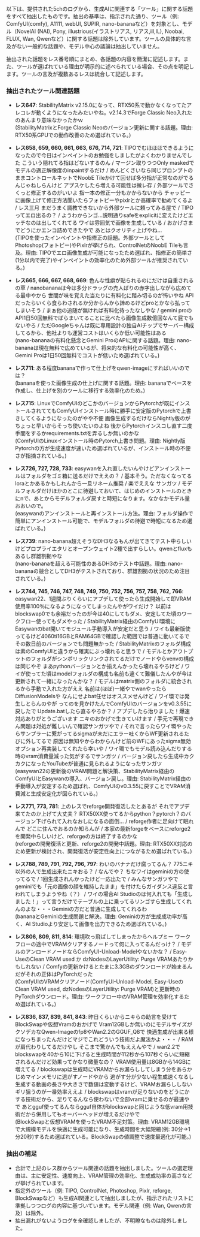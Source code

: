 以下は、提供された5chのログから、生成AIに関連する「ツール」に関する話題をすべて抽出したものです。抽出の基準は、指示された通り、ツール（例: ComfyUI(comfy), A1111, webUI, SUPIR, nano-bananaなど）を対象とし、モデル（NovelAI (NAI), Pony, illustrious(イラストリアス, リアス,ill,IL), Noobai, FLUX, Wan, Qwenなど）に関する話題は除外しています。ツールの具体的な言及がない一般的な話題や、モデル中心の議論は抽出していません。

抽出された話題をレス番号順にまとめ、各話題の内容を簡潔に記述します。また、ツールが選ばれている理由が明示的に述べられている場合、その点を明記します。ツールの言及が複数あるレスは統合して記述します。

### 抽出されたツール関連話題
- **レス647**: StabilityMatrix v2.15.0になって、RTX50系で動かなくなってたアレコレが動くようになったみたいやね。v2.14.3でForge Classic Neo入れたのあんまり意味なかったかｗ  
  (StabilityMatrixとForge Classic Neoのバージョン更新に関する話題。理由: RTX50系GPUでの動作改善のため選ばれている。)

- **レス658, 659, 660, 661, 663, 676, 714, 721**: TIPOでむほほほできるようになったので今日はインペイントのお勉強をしましたがよくわかりませんでした こういう隠れてる指はどないするのん / マージン取りつつOnly maskedでモデルの適正解像度のinpaintするだけ / めんどくさいなら同じプロンプトのままコントロールネットでNoobE Tileかけて回せば多分指が正常なのがでるんじゃねしらんけど アプスケしたら増える可能性は微レ存 / 外部ツールでさくっと修正するのがいいよ 指一本の修正一分もかからないから チャッピーに画像上げて修正方法聞いたらフォトピーやpixlrとか高確率で勧めてくるよ / レス三月 まだうまく調教できないから外部ツールに頼ってみる屋で / TIPOってエロ出るの？ / ようわからンゴ…説明通りsafeをexplicitに変えたけどエッチなのは出してくれてる ワイは雰囲気で画像を生成している / おかげさまでどうにかエンコ詰めできたやで あとはクオリティ上げやね…  
  (TIPOを使ったインペイントや指修正の話題。外部ツールとしてPhotoshop(フォトピー)やPixlrが挙げられ、ControlNetのNoobE Tileも言及。理由: TIPOでエロ画像生成が可能になったため選ばれ、指修正の簡単さ(1分以内で完了)やインペイントの効率化のため外部ツールが推奨されている。)

- **レス665, 666, 667, 668, 669**: 色んな性癖が貼られるのにだけは自重されるの草 / nanobananaは今は多分ドラッグの売人ばりの赤字出しながら広めてる最中やから 世間が味を覚えた当たりに有料化に踏み切るのが怖いやね APIだったらいくら食らわされるか分からんから諦めるけどproとかなら払ってしまいそう / まぁ他の追随が無ければ有料化待ったなしやな / gemini proのAPI1日50回無料でばらまいてることに比べたら画像生成数億回なんて屁でもないやろ / ただGoogleちゃんは既に専用設計の独自AIチップでサーバー構成してるから、他社よりも運営コストはいくらか低い可能性はある  
  (nano-bananaの有料化懸念とGemini ProのAPIに関する話題。理由: nano-bananaは現在無料で広めているが、将来的な有料化の可能性が高く、Gemini Proは1日50回無料でコストが低いため選ばれている。)

- **レス711**: ある程度bananaで作って仕上げをqwen-imageにすればいいのでは？  
  (bananaを使った画像生成の仕上げに関する話題。理由: bananaでベースを作成し、仕上げを別のツールに移行する効率化のため。)

- **レス715**: LinuxでComfyUIのどこかのバージョンからPytorchが既にインストールされててもComfyUIインストール時に勝手に安定版のPytorchで上書きしてくるようになったのがやや不便 画像生成するだけならNightly版のがちょっと早いからそっち使いたいのよね 後からPytorchインスコし直す二度手間をするかrequirements.txtを弄るしか無いのかな  
  (ComfyUIのLinuxインストール時のPytorch上書き問題。理由: Nightly版Pytorchの方が生成速度が速いため選ばれているが、インストール時の不便さが指摘されている。)

- **レス726, 727, 728, 733**: easywanを入れ直したいんやけどアンインストールはフォルダをゴミ箱に送るだけでええの？ / 基本そう。ただなくなってるloraとかあるかもしれんから一旦リネーム推奨 / 楽でええな サンガツ / モデルフォルダだけほかのとこに待避しておいて、はじめのインストールのときにnで、あとからモデルフォルダ戻すと時短になります。なかなかモデル量おおいので。  
  (easywanのアンインストールと再インストール方法。理由: フォルダ操作で簡単にアンインストール可能で、モデルフォルダの待避で時短になるため選ばれている。)

- **レス739**: nano-banana超えそうなDH3なるもんが出てきてテスト中らしいけどプロプライエタリとオープンウェイト2種で出すらしい。qwenとfluxもあるし群雄割拠やな  
  (nano-bananaを超える可能性のあるDH3のテスト中話題。理由: nano-bananaの競合としてDH3がテストされており、群雄割拠の状況のため注目されている。)

- **レス744, 745, 746, 747, 748, 749, 750, 752, 756, 757, 758, 762, 766**: easywan22、1週間ぶりくらいにアプデして使ったら生成開始して即VRAM使用率100％になるようになってしまったんやがワイだけ？ 以前はblockswap0でも余裕だったのが今は40にしてもダメ、安定してた頃のワークフロー使ってもダメやった / StabilityMatrix経由のComfyUI環境にEasywanのbat開いてモジュール手動導入が安定だと思う / ワイも最新版使ってるけど4060ti16GBとRAM64GBで確認した範囲では普通に動いてるで その数日前のバージョンでも問題無かった / StabilityMatrixのフォルダ構成は素のComfyUIと違うから確実にぶっ壊れると思うで / モデルとかアウトプットのフォルダがシンボリックリンクされてるだけでノードやらvenvの構成は同じやぞ まあpythonバージョンとか揃えんかったら壊れるやろけど / ワイが使ってた頃はmodelフォルダの構成も名前も違くて難儀したんやが今は更新されて一緒になったんかな？ / モデルはmatrix側のフォルダに統合されるから手動で入れた方がええ 名前は(ほぼ)一緒やでwanやったらDiffusionModelsや なんにせよbat任せはオススメせんけど / ワイ環では発生しとらんのやが ってのを見かけたんでComfyUIのバージョンをv0.3.55に戻したで Update.batしたら直るやろか？ / アプデしたら治りました！爆速対応ありがとうございます ニキのおかげで生きていけます / 手元で再現できん問題は対処が難しいんで確認サンガツやで / それで言ったらワイ環やったらサンプラーに繋がってるsigmaが未だにエラー吐くからWF更新されるたびに外してるで 原因は無知やからわからんけど前のWFにあったsigma無効オプション再実装してくれたら幸いや / ワイ環でもモデル読み込んだりする時のvram消費量減った気がするでサンガツ / バージョン戻したら生成中カクカクになったYouTubeが普通に見られるようになったサンガツ  
  (easywan22の更新後のVRAM問題と解決策、StabilityMatrix経由のComfyUIとEasywanの導入、バージョン戻し。理由: StabilityMatrix経由の手動導入が安定するため選ばれ、ComfyUIのv0.3.55に戻すことでVRAM消費減と生成安定化が図られている。)

- **レス771, 773, 781**: 上のレスでreforge開発復活したとあるが それでアプデ来てたのか上げて大丈夫？ RTX50XX使ってるからpython？pytorch？のバージョン下げられて入れなおしになるの面倒… / reforge作者に足向けて眠れんで どこに住んでおるのか知らんが / 本家の最新forgeをベースにreforge2を開発中らしいけど、reforgeの方は終了するのかな  
  (reforgeの開発復活と更新、reforge2の開発中話題。理由: RTX50XX対応のため更新が検討され、開発復活が安定性向上につながるため選ばれている。)

- **レス788, 789, 791, 792, 796, 797**: わいのバナナだけ腐ってるん？ 775ニキ以外の人で生成出来たニキおる？ / なんでや？ ちなワイはgeminiの方の使ってるで / 1回生成されんかったけど一応出たで / みんなサンガツやで geminiでも「元の画像の顔を維持したまま」を付けたらガイダンス違反と言われてしまうようやね（？） / ワイの場合AI Studioのは何入れても「生成しました！」って言うだけでテーブルの上に乗ってるリンゴすら生成してくれんのよな・・・Geminiの方だと普通に生成してくれるわ  
  (bananaとGeminiの生成問題と解決。理由: Geminiの方が生成成功率が高く、AI Studioより安定して画像を出力できるため選ばれている。)

- **レス806, 809, 811, 814**: 環境吹っ飛ばしてしまったからヘルプミー ワークフローの途中でVRAMクリアするノードって何に入ってるんだっけ？ / モデルのアンロードノードならComfyUI-Unload-Modelやないかな？ / Easy-UseのClean VRAM used か dzNodesのLayerUtility: Purge VRAMあたりかもしれない / Comfyの更新かけるとたまに3.3GBのダウンロードが始まるんだがそれの正体はPyTorchだった  
  (ComfyUIのVRAMクリアノード(ComfyUI-Unload-Model, Easy-UseのClean VRAM used, dzNodesのLayerUtility: Purge VRAM)と更新時のPyTorchダウンロード。理由: ワークフロー中のVRAM管理を効率化するため選ばれている。)

- **レス836, 837, 839, 841, 843**: 昨日くらいからニキらの助言を受けてBlockSwapや仮想Vramのおかげで Vram12GBしか無いのにモデルサイズがクソデカなQwen-Imageのfp8やWan2.2のGGUF_Q8で 快適生成が出来る様になっちまったんだけどマジでこれどういう技術だよ魔法かよ・・・ / RAMが肩代わりしてるだけやし そこまで驚かんでもええんやで / wan2.2でblockswapを40から10に下げると生成時間が112秒から107秒ぐらいに短縮されるんだけど効果ってかなり微量なの？ VRAM使用量は8GBから14GBに増えてる / blockswapは生成時にVRAMからお漏らししてしまう分をあらかじめマインメモリに逃がすノードやから 逃がす分が少ない程生成速くなるし生成する動画の長さや大きさで数値は変動するけど、VRAMお漏らししないギリ狙うのが一番効率ええよ / blockswapはvramが足りないのをどうにかする技術だから、足りてるんなら使わないで全部vramに乗せるのが最速やで あとgguf使ってるんならgguf自体がblockswapと同じような低vram用技術だから併用してもオーバーヘッドが増えるだけやで  
  (BlockSwapと仮想VRAMを使ったVRAM不足対策。理由: VRAM12GB環境で大規模モデルを快適に生成可能になり、生成時間を大幅短縮(例: 30分→1分20秒)するため選ばれている。BlockSwapの値調整で速度最適化が可能。)

### 抽出の補足
- 合計で上記のレス群からツール関連の話題を抽出しました。ツールの選定理由は、主に安定性、速度向上、VRAM管理の効率化、生成成功率の高さなどが挙げられています。
- 指定外のツール（例: TIPO, ControlNet, Photoshop, Pixlr, reforge, BlockSwapなど）も生成AI関連として抽出しましたが、指示されたリストに準拠しつつログの内容に基づいています。モデル関連（例: Wan, Qwenの言及）は除外。
- 抽出漏れがないようログを全確認しましたが、不明瞭なものは除外しました。
